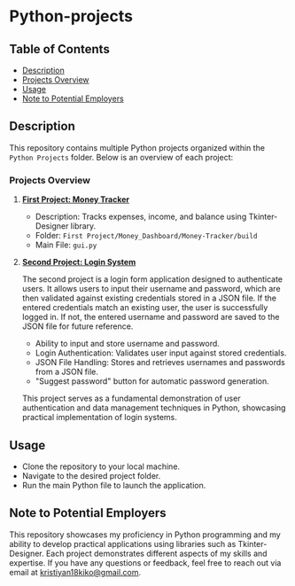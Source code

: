 # Python-projects

 ## Table of Contents
* [Description](#description)
* [Projects Overview](#projects-overview)
* [Usage](#usage)
* [Note to Potential Employers](#note-to-potential-employers)

## Description
This repository contains multiple Python projects organized within the `Python Projects` folder. Below is an overview of each project:

### Projects Overview
1. **[First Project: Money Tracker](./#first-project)**
    - Description: Tracks expenses, income, and balance using Tkinter-Designer library.
    - Folder: `First Project/Money_Dashboard/Money-Tracker/build`
    - Main File: `gui.py`

2. **[Second Project: Login System](./#second-project)**

   The second project is a login form application designed to authenticate users. It allows users to input their username and password, which are then validated against existing credentials stored in a JSON file.    If the entered credentials match an existing user, the user is successfully logged in. If not, the entered username and password are saved to the JSON file for future reference.
    - Ability to input and store username and password.
    - Login Authentication: Validates user input against stored credentials.
    - JSON File Handling: Stores and retrieves usernames and passwords from a JSON file.
    - "Suggest password" button for automatic password generation.
   
   This project serves as a fundamental demonstration of user authentication and data management techniques in Python, showcasing practical implementation of login systems.

## Usage
- Clone the repository to your local machine.
- Navigate to the desired project folder.
- Run the main Python file to launch the application.

## Note to Potential Employers
This repository showcases my proficiency in Python programming and my ability to develop practical applications using libraries such as Tkinter-Designer. Each project demonstrates different aspects of my skills and expertise. If you have any questions or feedback, feel free to reach out via email at [kristiyan18kiko@gmail.com](kristiyan18kiko@gmail.com).
